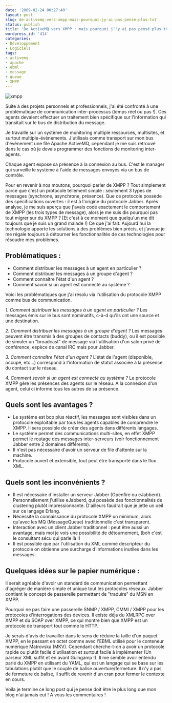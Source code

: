 ```yaml
---
date: '2009-02-24 00:27:40'
layout: post
slug: de-activemq-vers-xmpp-mais-pourquoi-jy-ai-pas-pense-plus-tot
status: publish
title: 'De ActiveMQ vers XMPP : mais pourquoi j''y ai pas pensé plus tôt ?'
wordpress_id: '414'
categories:
- Développement
- Logiciels
tags:
- activemq
- apache
- ebml
- message
- queue
- XMPP
---
```


![xmpp](http://static.zenithar.org/wp-content/uploads/2009/02/xmpp.png)

Suite à des projets personnels et professionnels, j'ai été confronté à une problématique de communication inter-processus (temps réel ou pas !). Ces agents devaient effectuer un traitement bien spécifique sur l'information qui transitait sur le bus de distribution du message.

Je travaille sur un système de monitoring multiple ressources, multisites, et surtout multiple-évènements. J'utilisais comme transport sur mon bus d'évènement une file Apache ActiveMQ, cependant je me suis retrouvé dans le cas où je devais programmer des fonctions de monitoring inter-agents.

Chaque agent expose sa présence à la connexion au bus. C'est le manager qui surveille le système à l'aide de messages envoyés via un bus de contrôle.

Pour en revenir à nos moutons, pourquoi parler de XMPP ? Tout simplement parce que c'est un protocole tellement simple : seulement 3 types de messages (synchrone, asynchrone, présence). Que ce protocole possède des spécifications ouvertes : il est à l'origine du protocole Jabber.
Après analyse, je me suis aperçu que j'avais codé exactement le comportement de XMPP (les trois types de message), alors je me suis dis pourquoi pas tout migrer sur du XMPP ? [Et c'est à ce moment que quelqu'un me dit toujours que je suis un grand malade !] Ce que j'ai fait. Aujourd'hui la technologie apporte les solutions à des problèmes bien précis, et j'avoue je me régale toujours à détourner les fonctionnalités de ces technologies pour résoudre mes problèmes.


## Problématiques :

  * Comment distribuer les messages à un agent en particulier ?
  * Comment distribuer les messages à un groupe d'agent ?	
  * Comment connaître l'état d'un agent ?
  * Comment savoir si un agent est connecté au système ?

Voici les problématiques que j'ai résolu via l'utilisation du protocole XMPP comme bus de communication.

_1. Comment distribuer les messages à un agent en particulier ?_
Les messages émis sur le bus sont nominatifs, c-à-d qu'ils ont une source et une destination.

_2. Comment distribuer les messages à un groupe d'agent ?_
Les messages peuvent être transmis à des groupes de contacts (buddy), ou il est possible de simuler un "broadcast" de message via l'utilisation d'un salon privé de conférence, espèce de canal IRC mais pour Jabber.

_3. Comment connaître l'état d'un agent ?_
L'état de l'agent (disponible, occupé, etc...) correspond à l'information de statut associée à la présence du contact sur le réseau.

_4. Comment savoir si un agent est connecté au système ?_
Le protocole XMPP gère les présences des agents sur le réseau. A la connexion d'un agent, celui ci informe tous les autres de sa présence.

## Quels sont les avantages ?
	
  * Le système est bcp plus réactif, les messages sont visibles dans un protocole exploitable par tous les agents capables de comprendre le XMPP. Il sera possible de créer des agents dans différents langages.	
  * Le système permet des communications multi-sites, en effet XMPP permet le routage des messages inter-serveurs (voir fonctionnement Jabber entre 2 domaines différents).
  * Il n'est pas nécessaire d'avoir un serveur de file d'attente sur la machine.
  * Protocole ouvert et extensible, tout peut être transporté dans le flux XML.

## Quels sont les inconvénients ?
	
  * Il est nécessaire d'installer un serveur Jabber (Openfire ou eJabberd). Personnellement j'utilise eJabberd, qui possède des fonctionnalités de clustering plutôt impressionnante. D'ailleurs faudrait que je jette un oeil sur ce langage Erlang.	
  * Nécessite la connaissance du protocole XMPP un minimum, alors qu'avec les MQ (MessageQueue) traditionnelle c'est transparent.
  * Interaction avec un client Jabber traditionnel : peut être aussi un avantage, mais moi je vois une possibilité de détournement, (boh c'est le consultant sécu qui parle là !)
  * Il est possible que par l'utilisation du XML comme descripteur du protocole on obtienne une surcharge d'informations inutiles dans les messages.

## Quelques idées sur le papier numérique :

Il serait agréable d'avoir un standard de communication permettant d'agréger de manière simple et unique tout les protocoles réseaux. Jabber contient le concept de passerelle permettant de "traduire" du MSN en XMPP.

Pourquoi ne pas faire une passerelle SNMP / XMPP, CMMI / XMPP pour les protocoles d'interrogations des devices. Il existe déja du XMLRPC over XMPP et du SOAP over XMPP, ce qui montre bien que XMPP est un protocole de transport tout comme le HTTP.

Je serais d'avis de travailler dans le sens de réduire la taille d'un paquet XMPP, en le passant en octet comme avec l'EBML utilisé pour le conteneur numérique Matrovska (MKV). Cependant cherche-t-on a avoir un protocole rapide ou plutôt facile d'utilisation et surtout facile à implémenter (Un parseur XML suffit et en avant Guingamp !). Il me semble avoir entendu parlé du XMPP en utilisant du YAML, qui est un langage qui se base sur les tabulations plutôt que le couple de balise ouverture/fermeture. Il n'y a pas de fermeture de balise, il suffit de revenir d'un cran pour fermer le contexte en cours.

Voila je termine ce long post qui je pense doit être le plus long que mon blog n'ai jamais eut ! A vous les commentaires !
